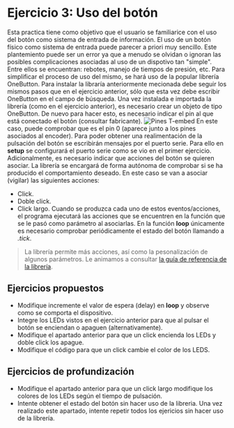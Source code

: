 # Ejercicio 3: Uso del botón
Esta practica tiene como objetivo que el usuario se familiarice con el uso del botón como sistema de entrada de información.
El uso de un botón físico como sistema de entrada puede parecer a priori muy sencillo. Este plantemiento puede ser un error ya que a menudo se olvidan o ignoran las posibles complicaciones asociadas al uso de un dispotivo tan "simple". Entre ellos se encuentran: rebotes, manejo de tiempos de presión, etc. Para simplificar el proceso de uso del mismo, se hará uso de la popular librería OneButton. Para instalar la libraría anteriormente mecionada debe seguir los mismos pasos que en el ejercicio anterior, sólo que esta vez debe escribir OneButton en el campo de búsqueda.
Una vez instalada e importada la librería (como en el ejercicio anterior), es necesario crear un objeto de tipo OneButton. De nuevo para hacer esto, es necesario indicar el pin al que está conectado el botón (consultar fabricante).
![Pines T-embed](https://github.com/Xinyuan-LilyGO/T-Embed/raw/main/image/T-Embed1.png)
En este caso, puede comprobar que es el pin 0 (aparece junto a los pines asociados al encoder).
Para poder obtener una realimentación de la pulsación del botón se escribirán mensajes por el puerto serie. Para ello en **setup** se configurará el puerto serie como se vio en el primer ejercicio. Adicionalmente, es necesario indicar que acciones del botón se quieren asociar. La librería se encargará de forma autónoma de comprobar si se ha producido el comportamiento deseado. En este caso se van a asociar (vigilar) las siguientes acciones:
- Click.
- Doble click.
- Click largo.
Cuando se produzca cada uno de estos eventos/acciones, el programa ejecutará las acciones que se encuentren en la función que se le pasó como parámetro al asociarlas.
En la función **loop** únicamente es necesario comprobar periódicamente el estado del botón llamando a *.tick*.
> La librería permite más acciones, así como la pesonalización de algunos parámetros. Le animamos a consultar [la guía de referencia de la librería](https://github.com/mathertel/OneButton).

## Ejercicios propuestos
- Modifique incremente el valor de espera (delay) en **loop** y observe como se comporta el dispositivo.
- Integre los LEDs vistos en el ejercicio anterior para que al pulsar el botón se enciendan o apaguen (alternativamente).
- Modifique el apartado anterior para que un click encienda los LEDs y doble click los apague.
- Modifique el código para que un click cambie el color de los LEDS.
## Ejercicios de profundización
- Modifique el apartado anterior para que un click largo modifique los colores de los LEDs según el tiempo de pulsación.
- Intente obtener el estado del botón sin hacer uso de la libreria. Una vez realizado este apartado, intente repetir todos los ejericios sin hacer uso de la librería.
